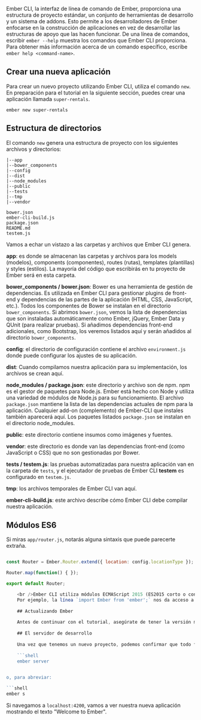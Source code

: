 Ember CLI, la interfaz de línea de comando de Ember, proporciona una estructura de proyecto estándar, un conjunto de herramientas de desarrollo y un sistema de addons. Esto permite a los desarrolladores de Ember enfocarse en la construcción de aplicaciones en vez de desarrollar las estructuras de apoyo que las hacen funcionar. De una línea de comandos, escribir `ember --help` muestra los comandos que Ember CLI proporciona. Para obtener más información acerca de un comando específico, escribe `ember help <command-name>`.

## Crear una nueva aplicación

Para crear un nuevo proyecto utilizando Ember CLI, utiliza el comando `new`. En preparación para el tutorial en la siguiente sección, puedes crear una aplicación llamada `super-rentals`.

```shell
ember new super-rentals
```

## Estructura de directorios

El comando `new` genera una estructura de proyecto con los siguientes archivos y directorios:

```text
|--app
|--bower_components
|--config
|--dist
|--node_modules
|--public
|--tests
|--tmp
|--vendor

bower.json
ember-cli-build.js
package.json
README.md
testem.js
```

Vamos a echar un vistazo a las carpetas y archivos que Ember CLI genera.

**app**: es donde se almacenan las carpetas y archivos para los models (modelos), components (componentes), routes (rutas), templates (plantillas) y styles (estilos). La mayoría del código que escribirás en tu proyecto de Ember será en esta carpeta.

**bower_components / bower.json**: Bower es una herramienta de gestión de dependencias. Es utilizada en Ember CLI para gestionar plugins de front-end y dependencias de las partes de la aplicación (HTML, CSS, JavaScript, etc.). Todos los componentes de Bower se instalan en el directorio `bower_components`. Si abrimos `bower.json`, vemos la lista de dependencias que son instaladas automáticamente como Ember, jQuery, Ember Data y QUnit (para realizar pruebas). Si añadimos dependencias front-end adicionales, como Bootstrap, los veremos listados aquí y serán añadidos al directorio `bower_components`.

**config**: el directorio de configuración contiene el archivo `environment.js` donde puede configurar los ajustes de su aplicación.

**dist**: Cuando compilamos nuestra aplicación para su implementación, los archivos se crean aquí.

**node_modules / package.json**: este directorio y archivo son de npm. npm es el gestor de paquetes para Node.js. Ember está hecho con Node y utiliza una variedad de módulos de Node.js para su funcionamiento. El archivo `package.json` mantiene la lista de las dependencias actuales de npm para la aplicación. Cualquier add-on (complemento) de Ember-CLI que instales también aparecerá aquí. Los paquetes listados `package.json` se instalan en el directorio node_modules.

**public**: este directorio contiene insumos como imágenes y fuentes.

**vendor**: este directorio es donde van las dependencias front-end (como JavaScript o CSS) que no son gestionadas por Bower.

**tests / testem.js**: las pruebas automatizadas para nuestra aplicación van en la carpeta de `tests`, y el ejecutador de pruebas de Ember CLI **testem** es configurado en `testem.js`.

**tmp**: los archivos temporales de Ember CLI van aquí.

**ember-cli-build.js**: este archivo describe cómo Ember CLI debe compilar nuestra aplicación.

## Módulos ES6

Si miras `app/router.js`, notarás alguna sintaxis que puede parecerte extraña.

```app/router.js import Ember from 'ember'; import config from './config/environment';

const Router = Ember.Router.extend({ location: config.locationType });

Router.map(function() { });

export default Router;

    <br />Ember CLI utiliza módulos ECMAScript 2015 (ES2015 corto o conocido antes como ES6) para organizar el código de la aplicación.
    Por ejemplo, la línea `import Ember from 'ember';` nos da acceso a la biblioteca de Ember.js como la variable `Ember`. Y la línea `import config from './config/environment';`, nos da acceso a los datos de configuración de la aplicación como la variable `config`. `const`es una forma de declarar una variable de solo lectura, para asegurarnos que no se reasigne accidentalmente en otro lado. Al final del archivo, `export default Router;` hace que la variable `Router` definida en este archivo, esté disponible para otras partes de la aplicación.
    
    ## Actualizando Ember 
    
    Antes de continuar con el tutorial, asegúrate de tener la versión más reciente de Ember instalada. Si las versiones de `ember` y `ember-data` en `bower.json` son menores que el número de versión en la esquina superior izquierda de estas guías, actualizar los números de versión en `bower.json` y luego ejecutar `bower install`.
    
    ## El servidor de desarrollo 
    
    Una vez que tenemos un nuevo proyecto, podemos confirmar que todo funciona iniciando el servidor de desarrollo de Ember: 
    
    ```shell
    ember server
    

o, para abreviar:

```shell
ember s
```

Si navegamos a `localhost:4200`, vamos a ver nuestra nueva aplicación mostrando el texto "Welcome to Ember".